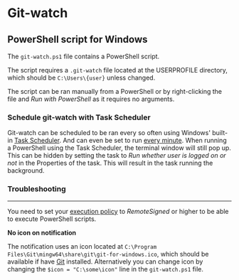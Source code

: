 # Git-watch
## PowerShell script for Windows
The `git-watch.ps1` file contains a PowerShell script. 

The script requires a `.git-watch` file located at the USERPROFILE directory, which should be `C:\Users\{user}` unless changed. 

The script can be ran manually from a PowerShell or by right-clicking the file and *Run with PowerShell* as it requires no arguments.

### Schedule git-watch with Task Scheduler
Git-watch can be scheduled to be ran every so often using Windows' built-in [Task Scheduler](https://devblogs.microsoft.com/scripting/weekend-scripter-use-the-windows-task-scheduler-to-run-a-windows-powershell-script/). And can even be set to run [every minute](https://lazywinadmin.com/2012/03/run-this-task-every-minute.html). When running a PowerShell using the Task Scheduler, the terminal window will still pop up. This can be hidden by setting the task to *Run whether user is logged on or not* in the Properties of the task. This will result in the task running the background.

### Troubleshooting

****

You need to set your [execution policy](https://docs.microsoft.com/en-us/powershell/module/microsoft.powershell.core/about/about_execution_policies?view=powershell-6) to *RemoteSigned* or higher to be able to execute PowerShell scripts. 

**No icon on notification**

The notification uses an icon located at `C:\Program Files\Git\mingw64\share\git\git-for-windows.ico`, which should be available if have [Git](https://git-scm.com/) installed. Alternatively you can change icon by changing the `$icon = "C:\some\icon"` line in the `git-watch.ps1` file.
